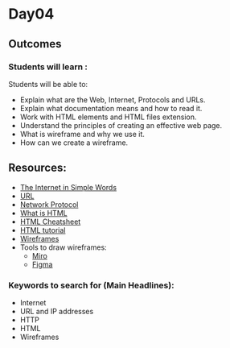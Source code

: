 # Day04

## Outcomes
### Students will learn :
Students will be able to:
- Explain what are the Web, Internet, Protocols and URLs.
- Explain what documentation means and how to read it.
- Work with HTML elements and HTML files extension.
- Understand the principles of creating an effective web page.
- What is wireframe and why we use it.
- How can we create a wireframe.   
 


## Resources:
* [The Internet in Simple Words](https://www.khanacademy.org/computing/ap-computer-science-principles/the-internet/x2d2f703b37b450a3:web-protocols/a/the-world-wide-web)
* [URL](https://www.techtarget.com/searchnetworking/definition/URL)
* [Network Protocol](https://www.comptia.org/content/guides/what-is-a-network-protocol)
* [What is HTML](https://www.w3schools.com/html/html_intro.asp)
* [HTML Cheatsheet](https://www.codecademy.com/learn/learn-html/modules/learn-html-elements/cheatsheet)
* [HTML tutorial](https://www.w3schools.com/html)
* [Wireframes](https://www.usability.gov/how-to-and-tools/methods/wireframing.html)
* Tools to draw wireframes:
   * [Miro](https://miro.com/blog/google-meet-whiteboard/)
   * [Figma](https://www.figma.com/)


### Keywords to search for (Main Headlines):
* Internet
* URL and IP addresses
* HTTP
* HTML
* Wireframes